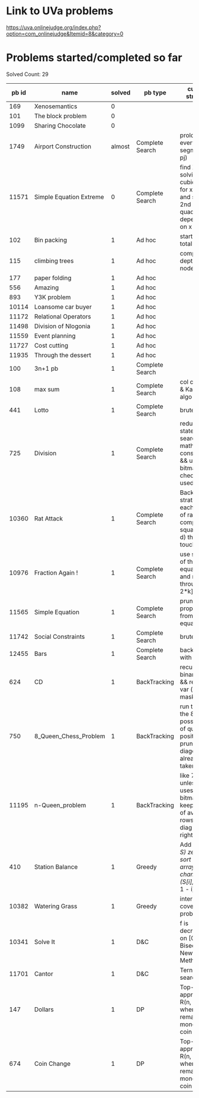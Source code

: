 # Link to UVa problems 
https://uva.onlinejudge.org/index.php?option=com_onlinejudge&Itemid=8&category=0

# Problems started/completed so far
Solved Count: 29

| pb id |           name          | solved |     pb type     |                                        current strategy                                       |
|-------|-------------------------|--------|-----------------|-----------------------------------------------------------------------------------------------|
|   169 | Xenosemantics           | 0      |                 |                                                                                               |
|   101 | The block problem       | 0      |                 |                                                                                               |
|  1099 | Sharing Chocolate       | 0      |                 |                                                                                               |
|  1749 | Airport Construction    | almost | Complete Search | prolong every segment (pi, pj)                                                                |
| 11571 | Simple Equation Extreme | 0      | Complete Search | find X by solving a cubic eq && for x in X and solve 2nd quadratic eq depending on x          |
|   102 | Bin packing             | 1      | Ad hoc          | start from total sum                                                                          |
|   115 | climbing trees          | 1      | Ad hoc          | compute depth of nodes                                                                        |
|   177 | paper folding           | 1      | Ad hoc          |                                                                                               |
|   556 | Amazing                 | 1      | Ad hoc          |                                                                                               |
|   893 | Y3K problem             | 1      | Ad hoc          |                                                                                               |
| 10114 | Loansome car buyer      | 1      | Ad hoc          |                                                                                               |
| 11172 | Relational Operators    | 1      | Ad hoc          |                                                                                               |
| 11498 | Division of Nlogonia    | 1      | Ad hoc          |                                                                                               |
| 11559 | Event planning          | 1      | Ad hoc          |                                                                                               |
| 11727 | Cost cutting            | 1      | Ad hoc          |                                                                                               |
| 11935 | Through the dessert     | 1      | Ad hoc          |                                                                                               |
|   100 | 3n+1 pb                 | 1      | Complete Search |                                                                                               |
|   108 | max sum                 | 1      | Complete Search | col cum sum & Kadane's algo                                                                   |
|   441 | Lotto                   | 1      | Complete Search | brute force                                                                                   |
|   725 | Division                | 1      | Complete Search | reducing the state space search with math constraint && use bitmask to check digit used       |
| 10360 | Rat Attack              | 1      | Complete Search | Backwards strategy: for each group of rats compute all square (i, j, d) that can touches it   |
| 10976 | Fraction Again !        | 1      | Complete Search | use symetry of the equation and run through [k, 2*k]                                          |
| 11565 | Simple Equation         | 1      | Complete Search | pruning properties from equation                                                              |
| 11742 | Social Constraints      | 1      | Complete Search | brute force                                                                                   |
| 12455 | Bars                    | 1      | Complete Search | backtracking with bitmask                                                                     |
|   624 | CD                      | 1      | BackTracking    | recursive binary tree && return 2 var (sum, mask)                                             |
|   750 | 8_Queen_Chess_Problem   | 1      | BackTracking    | run through the 8! possiblities of queens positioning, prune if the diagonal is already taken |
| 11195 | n-Queen_problem         | 1      | BackTracking    | like 750 unless it uses bitmasks to keep track of avaible rows, left diag and right diag      |
|   410 | Station Balance         | 1      | Greedy          | Add (2*C - S) zeros, sort the array, add to chamber i (S[i], S[2*C - 1 - i])                  |
| 10382 | Watering Grass          | 1      | Greedy          | interval covering problem                                                                     |
| 10341 | Solve It                | 1      | D&C             | f is decreasing on [0, 1] ; Bisection or Newton Method                                        |
| 11701 | Cantor                  | 1      | D&C             | Ternary search                                                                                |
|   147 | Dollars                 | 1      | DP              | Top-Down approach R(n, m) where n := remaining money ; m := coin type                         |
|   674 | Coin Change             | 1      | DP              | Top-Down approach R(n, m) where n := remaining money ; m := coin type                         |
        